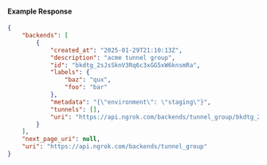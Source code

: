 <!-- Code generated for API Clients. DO NOT EDIT. -->

#### Example Response

```json
{
	"backends": [
		{
			"created_at": "2025-01-29T21:10:13Z",
			"description": "acme tunnel group",
			"id": "bkdtg_2sJsSknV3Rq6c3xGG5xW6knsmRa",
			"labels": {
				"baz": "qux",
				"foo": "bar"
			},
			"metadata": "{\"environment\": \"staging\"}",
			"tunnels": [],
			"uri": "https://api.ngrok.com/backends/tunnel_group/bkdtg_2sJsSknV3Rq6c3xGG5xW6knsmRa"
		}
	],
	"next_page_uri": null,
	"uri": "https://api.ngrok.com/backends/tunnel_group"
}
```
